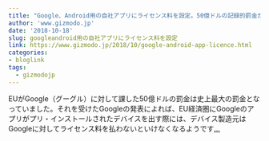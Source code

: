```yaml
---
title: "Google、Android用の自社アプリにライセンス料を設定。50億ドルの記録的罰金がGoogleを動かす"
author: 'www.gizmodo.jp'
date: '2018-10-18'
slug: googleandroid用の自社アプリにライセンス料を設定
link: https://www.gizmodo.jp/2018/10/google-android-app-licence.html
categories:
- bloglink
tags:
  - gizmodojp
---
```


EUがGoogle（グーグル）に対して課した50億ドルの罰金は史上最大の罰金となっていました。それを受けたGoogleの発表によれば、EU経済圏にGoogleのアプリがプリ・インストールされたデバイスを出す際には、デバイス製造元はGoogleに対してライセンス料を払わないといけなくなるようです[... <i class="fas fa-external-link-alt"></i>](https://www.gizmodo.jp/2018/10/google-android-app-licence.html)


